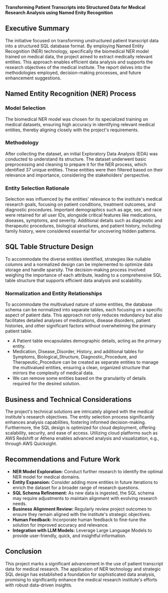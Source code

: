 **Transforming Patient Transcripts into Structured Data for Medical Research Analysis using Named Enity Recognition**

## Executive Summary

The initiative focused on transforming unstructured patient transcript data into a structured SQL database format. By employing Named Entity Recognition (NER) technology, specifically the biomedical NER model trained on medical data, the project aimed to extract medically relevant entities. This approach enables efficient data analysis and supports the research objectives of the medical institute. The report delves into the methodologies employed, decision-making processes, and future enhancement suggestions.

## Named Entity Recognition (NER) Process

### Model Selection

The biomedical NER model was chosen for its specialized training on medical datasets, ensuring high accuracy in identifying relevant medical entities, thereby aligning closely with the project's requirements.

### Methodology

After collecting the dataset, an initial Exploratory Data Analysis (EDA) was conducted to understand its structure. The dataset underwent basic preprocessing and cleaning to prepare it for the NER process, which identified 37 unique entities. These entities were then filtered based on their relevance and importance, considering the stakeholders' perspective.

### Entity Selection Rationale

Selection was influenced by the entities' relevance to the institute's medical research goals, focusing on patient conditions, treatment outcomes, and diagnostic procedures. Important demographics such as age, sex, and race were retained for all user IDs, alongside critical features like medications, diseases, symptoms, and severity. Additional details such as diagnostic and therapeutic procedures, biological structures, and patient history, including family history, were considered essential for uncovering hidden patterns.

## SQL Table Structure Design

To accommodate the diverse entities identified, strategies like nullable columns and a normalized design can be implemented to optimize data storage and handle sparsity. The decision-making process involved weighing the importance of each attribute, leading to a comprehensive SQL table structure that supports efficient data analysis and scalability.

### Normalization and Entity Relationships

To accommodate the multivalued nature of some entities, the database schema can be normalized into separate tables, each focusing on a specific aspect of patient data. This approach not only reduces redundancy but also facilitates detailed analyses of medications, disease disorders, patient histories, and other significant factors without overwhelming the primary patient table.

- A Patient table encapsulates demographic details, acting as the primary entity.
- Medication, Disease_Disorder, History, and additional tables for Symptoms, Biological_Structure, Diagnostic_Procedure, and Therapeutic_Procedure can be created as separate entities to manage the multivalued entities, ensuring a clean, organized structure that mirrors the complexity of medical data.
- We can remove some entities based on the granularity of details required for the desired solution.

## Business and Technical Considerations

The project's technical solutions are intricately aligned with the medical institute's research objectives. The entity selection process significantly enhances analysis capabilities, fostering informed decision-making. Furthermore, the SQL design is optimized for cloud deployment, offering scalability, security, and ease of access. Utilizing cloud platforms such as AWS Redshift or Athena enables advanced analysis and visualization, e.g., through AWS Quicksight.

## Recommendations and Future Work

- **NER Model Exploration:** Conduct further research to identify the optimal NER model for medical domains.
- **Entity Expansion:** Consider adding more entities in future iterations to enrich the dataset for a broader range of research questions.
- **SQL Schema Refinement:** As new data is ingested, the SQL schema may require adjustments to maintain alignment with evolving research needs.
- **Business Alignment Review:** Regularly review project outcomes to ensure they remain aligned with the institute's strategic objectives.
- **Human Feedback:** Incorporate human feedback to fine-tune the solution for improved accuracy and relevance.
- **Integration with LLM Models:** Leverage Large Language Models to provide user-friendly, quick, and insightful information.

## Conclusion

This project marks a significant advancement in the use of patient transcript data for medical research. The application of NER technology and strategic SQL design has established a foundation for sophisticated data analysis, promising to significantly enhance the medical research institute's efforts with robust data-driven insights.
